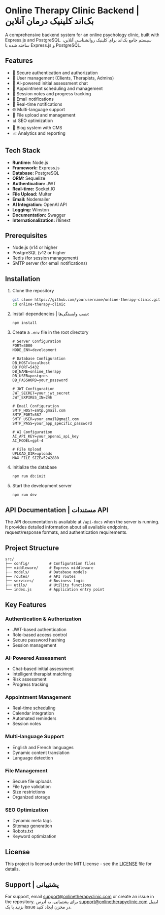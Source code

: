 # Online Therapy Clinic Backend | بک‌اند کلینیک درمان آنلاین

A comprehensive backend system for an online psychology clinic, built with Express.js and PostgreSQL.
سیستم جامع بک‌اند برای کلینیک روانشناسی آنلاین، ساخته شده با Express.js و PostgreSQL.

## Features 

- 🔐 Secure authentication and authorization 
- 👥 User management (Clients, Therapists, Admins)
- 💬 AI-powered initial assessment chat
- 📅 Appointment scheduling and management
- 📝 Session notes and progress tracking 
- 📧 Email notifications 
- 🔔 Real-time notifications 
- 🌐 Multi-language support
- 📱 File upload and management 
- 📊 SEO optimization 
- 📝 Blog system with CMS 
- 📈 Analytics and reporting 

## Tech Stack 
- **Runtime:** Node.js
- **Framework:** Express.js
- **Database:** PostgreSQL
- **ORM:** Sequelize
- **Authentication:** JWT
- **Real-time:** Socket.IO
- **File Upload:** Multer
- **Email:** Nodemailer
- **AI Integration:** OpenAI API
- **Logging:** Winston
- **Documentation:** Swagger
- **Internationalization:** i18next

## Prerequisites 

- Node.js (v14 or higher 
- PostgreSQL (v12 or higher 
- Redis (for session management)
- SMTP server (for email notifications)

## Installation 

1. Clone the repository 

   ```bash
   git clone https://github.com/yourusername/online-therapy-clinic.git
   cd online-therapy-clinic
   ```

2. Install dependencies | نصب وابستگی‌ها:

   ```bash
   npm install
   ```

3. Create a `.env` file in the root directory 

   ```env
   # Server Configuration 
   PORT=3000
   NODE_ENV=development

   # Database Configuration 
   DB_HOST=localhost
   DB_PORT=5432
   DB_NAME=online_therapy
   DB_USER=postgres
   DB_PASSWORD=your_password

   # JWT Configuration 
   JWT_SECRET=your_jwt_secret
   JWT_EXPIRES_IN=24h

   # Email Configuration 
   SMTP_HOST=smtp.gmail.com
   SMTP_PORT=587
   SMTP_USER=your_email@gmail.com
   SMTP_PASS=your_app_specific_password

   # AI Configuration 
   AI_API_KEY=your_openai_api_key
   AI_MODEL=gpt-4

   # File Upload 
   UPLOAD_DIR=uploads
   MAX_FILE_SIZE=5242880
   ```

4. Initialize the database 

   ```bash
   npm run db:init
   ```

5. Start the development server 
   ```bash
   npm run dev
   ```

## API Documentation | مستندات API

The API documentation is available at `/api-docs` when the server is running. It provides detailed information about all available endpoints, request/response formats, and authentication requirements.


## Project Structure 

```
src/
├── config/         # Configuration files 
├── middleware/     # Express middleware 
├── models/         # Database models
├── routes/         # API routes 
├── services/       # Business logic 
├── utils/          # Utility functions
└── index.js        # Application entry point
```

## Key Features 
### Authentication & Authorization 

- JWT-based authentication 
- Role-based access control 
- Secure password hashing 
- Session management 

### AI-Powered Assessment 

- Chat-based initial assessment 
- Intelligent therapist matching 
- Risk assessment
- Progress tracking 

### Appointment Management

- Real-time scheduling
- Calendar integration
- Automated reminders 
- Session notes 

### Multi-language Support 

- English and French languages 
- Dynamic content translation 
- Language detection 


### File Management

- Secure file uploads 
- File type validation 
- Size restrictions 
- Organized storage 

### SEO Optimization 

- Dynamic meta tags 
- Sitemap generation 
- Robots.txt 
- Keyword optimization



## License 

This project is licensed under the MIT License - see the [LICENSE](LICENSE) file for details.


## Support | پشتیبانی

For support, email support@onlinetherapyclinic.com or create an issue in the repository.
برای پشتیبانی، به آدرس support@onlinetherapyclinic.com ایمیل بزنید یا یک issue در مخزن ایجاد کنید.
